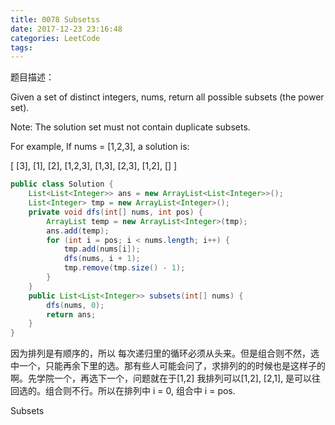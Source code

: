 ```yaml
---
title: 0078 Subsetss
date: 2017-12-23 23:16:48
categories: LeetCode
tags:
---
```


题目描述：

Given a set of distinct integers, nums, return all possible subsets (the power set).

Note: The solution set must not contain duplicate subsets.

For example,
If nums = [1,2,3], a solution is:

[
  [3],
  [1],
  [2],
  [1,2,3],
  [1,3],
  [2,3],
  [1,2],
  []
]


```java
public class Solution {
    List<List<Integer>> ans = new ArrayList<List<Integer>>();
    List<Integer> tmp = new ArrayList<Integer>();
    private void dfs(int[] nums, int pos) {
        ArrayList temp = new ArrayList<Integer>(tmp);    
        ans.add(temp);
        for (int i = pos; i < nums.length; i++) {
            tmp.add(nums[i]);
            dfs(nums, i + 1);
            tmp.remove(tmp.size() - 1);
        }
    }
    public List<List<Integer>> subsets(int[] nums) {
        dfs(nums, 0);
        return ans;
    }
}
```

因为排列是有顺序的，所以 每次递归里的循环必须从头来。但是组合则不然，选中一个，只能再余下里的选。那有些人可能会问了，求排列的的时候也是这样子的啊。先学院一个，再选下一个，问题就在于[1,2] 我排列可以[1,2], [2,1], 是可以往回选的。组合则不行。所以在排列中 i = 0, 组合中 i = pos.


Subsets 
